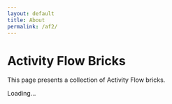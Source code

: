 ```yaml
---
layout: default
title: About
permalink: /af2/
---
```


<link rel="stylesheet" type="text/css" href="/pages/styles.css">

<script src="https://code.jquery.com/jquery-3.2.1.min.js"></script>
<script src="https://cdnjs.cloudflare.com/ajax/libs/mustache.js/3.0.1/mustache.js"></script>

<script src="/pages/model_lang.js" type="text/javascript"></script>

<script>
var to_display = [
    {
        "section": "Signalling network",
        "bricks": [],
        "sub_sections": [
            {
                "section": "Protein phosphorylation",
                "bricks": ["Stimulation of a protein activity by a kinase activity"],
                "sub_sections": []
            },
        ]
    }
]

var ratio = 1.5;
var data_dir = "/bricks3/";
</script>

# Activity Flow Bricks

This page presents a collection of Activity Flow bricks.

<div id="target">Loading...</div>

<script id="template_display" type="x-tmpl-mustache">
[[#sections]]
    [[>section]]
[[/sections]]
</script>

<script id="template_section" type="x-tmpl-mustache">
    [[#section]]
        [[>category]]
    [[/section]]
    [[#bricks]]
        [[>brick]]
    [[/bricks]]
    [[#sub_sections]]
        [[>subsection]]
    [[/sub_sections]]
</script>

<script id="template_subsection" type="x-tmpl-mustache">
    [[#section]]
        [[>subcategory]]
    [[/section]]
    [[#bricks]]
        [[>brick]]
    [[/bricks]]
    [[#sub_sections]]
        [[>subsubsection]]
    [[/sub_sections]]
</script>

<script id="template_subsubsection" type="x-tmpl-mustache">
    [[#section]]
        [[>subsubcategory]]
    [[/section]]
    [[#bricks]]
        [[>brick]]
    [[/bricks]]
    [[#sub_sections]]
        [[>subsubsection]]
    [[/sub_sections]]
</script>

<script id="template_category" type="x-tmpl-mustache">
    <h2>[[name]]</h2>
    [[#go_terms]]
        [[>goterm]]
    [[/go_terms]]</br>
    [[description]]
</script>

<script id="template_subcategory" type="x-tmpl-mustache">
    <h3>[[name]]</h3>
    [[#go_terms]]
        [[>goterm]]
    [[/go_terms]]</br>
    [[description]]
</script>

<script id="template_subsubcategory" type="x-tmpl-mustache">
    <h4>[[name]]</h4>
    [[#go_terms]]
        [[>goterm]]
    [[/go_terms]]</br>
    [[description]]
</script>

<script id="template_goterm" type="x-tmpl-mustache">
    <a href="[[link]]">[[go]]</a>: [[term]]
</script>

<script id="template_brick" type="x-tmpl-mustache">
    <table class="brick">
        <tr>
            <td class="af_image"><img src="[[png_file]]"/></td>
            <td class="descr"><b>[[name]]</b>. [[description]]</td>
        </tr>
        <tr>
            <td><a href="[[sbgn_file]]"><img src="../images/sbgnml_logo.png" width="60"/></a></td>
            <td></td>
        </tr>
    </table>
</script>
